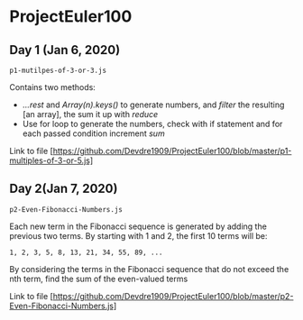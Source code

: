 # ProjectEuler100

## Day 1 (Jan 6, 2020)
```p1-mutilpes-of-3-or-3.js```

Contains two methods: 
* *...rest* and *Array(n).keys()* to generate numbers, and *filter* the resulting [an array], the sum it up with *reduce*
* Use for loop to generate the numbers, check with if statement and for each passed condition increment *sum*

Link to file [https://github.com/Devdre1909/ProjectEuler100/blob/master/p1-multiples-of-3-or-5.js]

## Day 2(Jan 7, 2020)
```p2-Even-Fibonacci-Numbers.js```

Each new term in the Fibonacci sequence is generated by adding the previous two terms. By starting with 1 and 2, the first 10 terms will be:

```1, 2, 3, 5, 8, 13, 21, 34, 55, 89, ...```

By considering the terms in the Fibonacci sequence that do not exceed the nth term, find the sum of the even-valued terms

Link to file [https://github.com/Devdre1909/ProjectEuler100/blob/master/p2-Even-Fibonacci-Numbers.js]